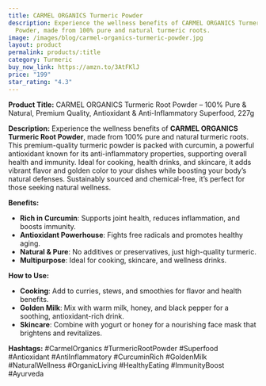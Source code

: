 ```yaml
---
title: CARMEL ORGANICS Turmeric Powder
description: Experience the wellness benefits of CARMEL ORGANICS Turmeric Root
  Powder, made from 100% pure and natural turmeric roots.
image: /images/blog/carmel-organics-turmeric-powder.jpg
layout: product
permalink: products/:title
category: Turmeric
buy_now_link: https://amzn.to/3AtFKlJ
price: "199"
star_rating: "4.3"
---
```

**Product Title:** CARMEL ORGANICS Turmeric Root Powder – 100% Pure & Natural, Premium Quality, Antioxidant & Anti-Inflammatory Superfood, 227g

**Description:**
Experience the wellness benefits of **CARMEL ORGANICS Turmeric Root Powder**, made from 100% pure and natural turmeric roots. This premium-quality turmeric powder is packed with curcumin, a powerful antioxidant known for its anti-inflammatory properties, supporting overall health and immunity. Ideal for cooking, health drinks, and skincare, it adds vibrant flavor and golden color to your dishes while boosting your body’s natural defenses. Sustainably sourced and chemical-free, it’s perfect for those seeking natural wellness.

**Benefits:**
- **Rich in Curcumin**: Supports joint health, reduces inflammation, and boosts immunity.
- **Antioxidant Powerhouse**: Fights free radicals and promotes healthy aging.
- **Natural & Pure**: No additives or preservatives, just high-quality turmeric.
- **Multipurpose**: Ideal for cooking, skincare, and wellness drinks.

**How to Use:**
- **Cooking**: Add to curries, stews, and smoothies for flavor and health benefits.
- **Golden Milk**: Mix with warm milk, honey, and black pepper for a soothing, antioxidant-rich drink.
- **Skincare**: Combine with yogurt or honey for a nourishing face mask that brightens and revitalizes.

**Hashtags:**
#CarmelOrganics #TurmericRootPowder #Superfood #Antioxidant #AntiInflammatory #CurcuminRich #GoldenMilk #NaturalWellness #OrganicLiving #HealthyEating #ImmunityBoost #Ayurveda
